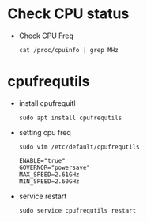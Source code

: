 # Check CPU status

- Check CPU Freq
    ```
    cat /proc/cpuinfo | grep MHz
    ```

# cpufrequtils
- install cpufrequitl
    ```
    sudo apt install cpufrequtils
    ```

- setting cpu freq
    ```
    sudo vim /etc/default/cpufrequtils

    ENABLE="true"
    GOVERNOR="powersave"
    MAX_SPEED=2.61GHz
    MIN_SPEED=2.60GHz
    ```
- service restart
    ```
    sudo service cpufrequtils restart
    ```